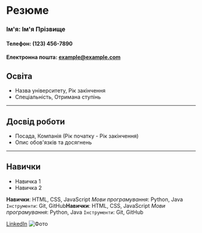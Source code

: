 # Резюме

### Ім'я: Ім'я Прізвище
#### Телефон: (123) 456-7890
#### Електронна пошта: example@example.com
## Освіта
- Назва університету, Рік закінчення
- Спеціальність, Отримана ступінь

---

## Досвід роботи
- Посада, Компанія (Рік початку - Рік закінчення)
- Опис обов'язків та досягнень

---

## Навички
- Навичка 1
- Навичка 2

**Навички**: HTML, CSS, JavaScript
*Мови програмування*: Python, Java
`Інструменти`: Git, GitHub**Навички**: HTML, CSS, JavaScript
*Мови програмування*: Python, Java
`Інструменти`: Git, GitHub

[LinkedIn](https://www.linkedin.com/in/your-profile)
![Фото](https://example.com/photo.jpg)
